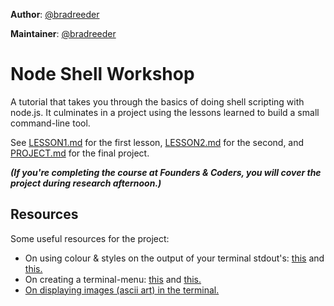 **Author**: [@bradreeder](https://github.com/bradreeder)  

**Maintainer**: [@bradreeder](https://github.com/bradreeder)  

# Node Shell Workshop

A tutorial that takes you through the basics of doing shell scripting with node.js. It culminates in a project using the lessons learned to build a small command-line tool.

See [LESSON1.md](https://github.com/bradreeder/Node-Shell-Workshop/blob/master/LESSON1.md) for the first lesson, [LESSON2.md](https://github.com/bradreeder/Node-Shell-Workshop/blob/master/LESSON2.md) for the second, and [PROJECT.md](https://github.com/bradreeder/Node-Shell-Workshop/blob/master/PROJECT.md) for the final project.

**_(If you're completing the course at Founders & Coders, you will cover the project during research afternoon.)_**

## Resources

Some useful resources for the project:

* On using colour & styles on the output of your terminal stdout's: [this](https://coderwall.com/p/yphywg/printing-colorful-text-in-terminal-when-run-node-js-script) and [this.](http://blog.soulserv.net/terminal-friendly-application-with-node-js/)
* On creating a terminal-menu: [this](https://github.com/substack/terminal-menu) and [this.](https://github.com/Pomax/terminal-menu-program)  
* [On displaying images (ascii art) in the terminal.](http://askubuntu.com/questions/97542/how-do-i-make-my-terminal-display-graphical-pictures)

